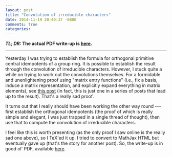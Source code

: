 ```yaml
---
layout: post
title: "Convolution of irreducible characters"
date: 2014-11-19 20:40:37 -0800
comments: true
categories:
---
```

__*TL; DR:* The actual PDF write-up is [here](/pdf/20141119-convolution-of-irreducible-characters.pdf).__

---

Yesterday I was trying to establish the formula for orthogonal primitive central idempotents of a group ring. It is possible to establish the result through the convolution of irreducible characters. However, I stuck quite a while on trying to work out the convolutions themselves. For a formidable and unenlightening proof using "matrix entry functions" (i.e., fix a basis, induce a matrix representation, and explicitly expand everything in matrix elements), see [this post](http://drexel28.wordpress.com/2011/03/02/representation-theory-using-orthogonality-relations-to-compute-convolutions-of-characters-and-matrix-entry-functions/) (in fact, this is just one in a series of posts that lead up to the result). That's a really sad proof.

It turns out that I really should have been working the other way round --- first establish the orthogonal idempotents (the proof of which is really simple and elegant, I was just trapped in a single thread of thought), then use that to compute the convolution of irreducible characters.

I feel like this is worth presenting (as the only proof I saw online is the really sad one above), so I TeX'ed it up. I tried to convert to MathJax HTML but eventually gave up (that's the story for another post). So, the write-up is in good ol' PDF, available [here](/pdf/20141119-convolution-of-irreducible-characters.pdf).
